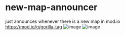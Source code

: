 # new-map-announcer
just announces whenever there is a new map in mod.io https://mod.io/g/gorilla-tag
![image](https://github.com/user-attachments/assets/af73afd6-1920-4754-85ea-419dccd4f119)
![image](https://github.com/user-attachments/assets/98589919-8179-4bbd-96d1-f03556f1278a)
